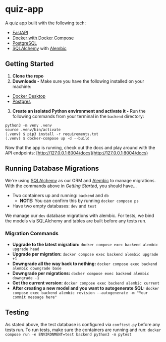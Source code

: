 # quiz-app

A quiz app built with the following tech:

- [FastAPI](https://fastapi.tiangolo.com/)
- [Docker with Docker Compose](https://docs.docker.com/compose/)
- [PostgreSQL](https://www.postgresql.org/)
- [SQLAlchemy](https://docs.sqlalchemy.org/en/20/) with [Alembic](https://alembic.sqlalchemy.org/en/latest/)

## Getting Started

1. **Clone the repo**
2. **Downloads -** Make sure you have the following installed on your machine:

- [Docker Desktop](https://docs.docker.com/get-docker/)
- [Postgres](https://www.postgresql.org/download/)

3. **Create an isolated Python environment and activate it -** Run the following commands from your terminal in the `backend` directory:

```
python3 -m venv .venv
source .venv/bin/activate
(.venv) $ pip3 install -r requirements.txt
(.venv) $ docker-compose up -d --build
```

Now that the app is running, check out the docs and play around with the API endpoints: [http://127.0.0.1:8004/docs](http://127.0.0.1:8004/docs)

## Running Database Migrations

We're using [SQLAlchemy](https://docs.sqlalchemy.org/en/20/index.html) as our ORM and [Alembic](https://alembic.sqlalchemy.org/en/latest/) to manage migrations. With the commands above in _Getting Started_, you should have...

- Two containers up and running: `backend` and `db`
  - **NOTE:** You can confirm this by running `docker compose ps`
- Have two empty databases: `dev` and `test`

We manage our `dev` database migrations with alembic. For tests, we bind the models via SQLAlchemy and tables are built before any tests run.

### Migration Commands

- **Upgrade to the latest migration:** `docker compose exec backend alembic upgrade head`
- **Upgrade per migration:** `docker compose exec backend alembic upgrade +1`
- **Downgrade all the way back to nothing:** `docker compose exec backend alembic downgrade base`
- **Downgrade per migrations:** `docker compose exec backend alembic downgrade -1`
- **Get the current version:** `docker compose exec backend alembic current`
- **After creating a new model and you want to autogenerate SQL:** `docker compose exec backend alembic revision --autogenerate -m "Your commit message here"`

## Testing

As stated above, the test database is configured via `conftest.py` before any tests run. To run tests, make sure the containers are running and run: `docker compose run -e ENVIRONMENT=test backend python3 -m pytest`
